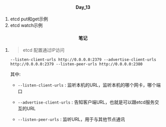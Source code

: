 #### <center>Day_13</center>

1. etcd put和get示例
2. etcd watch示例

#### <center>笔记</center>

1. > etcd 配置通过IP访问

    ```shell
    --listen-client-urls http://0.0.0.0:2379 --advertise-client-urls http://0.0.0.0:2379 --listen-peer-urls http://0.0.0.0:2380
    ```

    其中:

    - `--listen-client-urls` : 监听本机的URL，监听本机的哪个网卡，哪个端口

    - `--advertise-client-urls` : 告知客户端URL，也就是可以跟etcd服务交互的URL

    - `--listen-peer-urls` : 监听URL，用于与其他节点通讯
